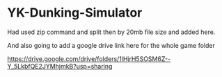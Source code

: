 # YK-Dunking-Simulator


Had used zip command and split then by 20mb file size and added here.

And also going to add a google drive link here for the whole game folder

https://drive.google.com/drive/folders/1lHjrH5SOSM6Z--Y_5LkbfQE2JYMhjmkB?usp=sharing
